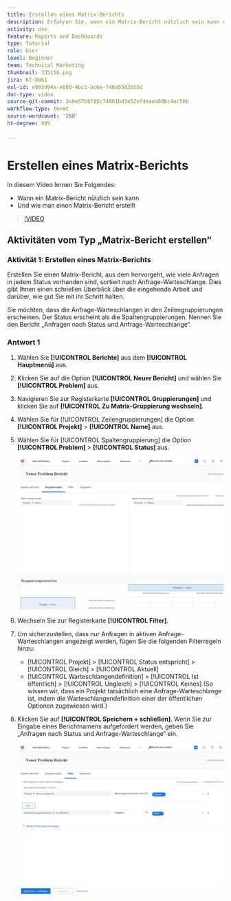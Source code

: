 ```yaml
---
title: Erstellen eines Matrix-Berichts
description: Erfahren Sie, wann ein Matrix-Bericht nützlich sein kann und wie Sie einen Matrix-Bericht in Workfront erstellen.
activity: use
feature: Reports and Dashboards
type: Tutorial
role: User
level: Beginner
team: Technical Marketing
thumbnail: 335156.png
jira: KT-8861
exl-id: e893d94a-e808-4bc1-bc6e-f46a5582b55d
doc-type: video
source-git-commit: 2c9e57b8f85c74061bd3e52ef4eaea60bc4ec5bb
workflow-type: tm+mt
source-wordcount: '260'
ht-degree: 98%

---
```


# Erstellen eines Matrix-Berichts

In diesem Video lernen Sie Folgendes:

* Wann ein Matrix-Bericht nützlich sein kann
* Und wie man einen Matrix-Bericht erstellt

>[!VIDEO](https://video.tv.adobe.com/v/335156/?quality=12&learn=on)

## Aktivitäten vom Typ „Matrix-Bericht erstellen“

### Aktivität 1: Erstellen eines Matrix-Berichts

Erstellen Sie einen Matrix-Bericht, aus dem hervorgeht, wie viele Anfragen in jedem Status vorhanden sind, sortiert nach Anfrage-Warteschlange. Dies gibt Ihnen einen schnellen Überblick über die eingehende Arbeit und darüber, wie gut Sie mit ihr Schritt halten.

Sie möchten, dass die Anfrage-Warteschlangen in den Zeilengruppierungen erscheinen. Der Status erscheint als die Spaltengruppierungen. Nennen Sie den Bericht „Anfragen nach Status und Anfrage-Warteschlange“.

### Antwort 1

1. Wählen Sie **[!UICONTROL Berichte]** aus dem **[!UICONTROL Hauptmenü]** aus.
1. Klicken Sie auf die Option **[!UICONTROL Neuer Bericht]** und wählen Sie **[!UICONTROL Problem]** aus.
1. Navigieren Sie zur Registerkarte **[!UICONTROL Gruppierungen]** und klicken Sie auf **[!UICONTROL Zu Matrix-Gruppierung wechseln]**.
1. Wählen Sie für [!UICONTROL Zeilengruppierungen] die Option **[!UICONTROL Projekt]** > **[!UICONTROL Name]** aus.
1. Wählen Sie für [!UICONTROL Spaltengruppierung] die Option **[!UICONTROL Problem]** > **[!UICONTROL Status]** aus.

   ![Ein Screenshot des Bildschirms zur Erstellung einer neuen Problembericht-Gruppierung](assets/matrix-report-groupings.png)

1. Wechseln Sie zur Registerkarte **[!UICONTROL Filter]**.
1. Um sicherzustellen, dass nur Anfragen in aktiven Anfrage-Warteschlangen angezeigt werden, fügen Sie die folgenden Filterregeln hinzu:

   * [!UICONTROL Projekt] > [!UICONTROL Status entspricht] > [!UICONTROL Gleich] > [!UICONTROL Aktuell]
   * [!UICONTROL Warteschlangendefinition] > [!UICONTROL Ist öffentlich] > [!UICONTROL Ungleich] > [!UICONTROL Keines] (So wissen wir, dass ein Projekt tatsächlich eine Anfrage-Warteschlange ist, indem die Warteschlangendefinition einer der öffentlichen Optionen zugewiesen wird.)

1. Klicken Sie auf **[!UICONTROL Speichern + schließen]**. Wenn Sie zur Eingabe eines Berichtnamens aufgefordert werden, geben Sie „Anfragen nach Status und Anfrage-Warteschlange“ ein.

   ![Ein Screenshot des Bildschirms zur Erstellung eines neuen Problembericht-Filters](assets/matrix-report-filters.png)
